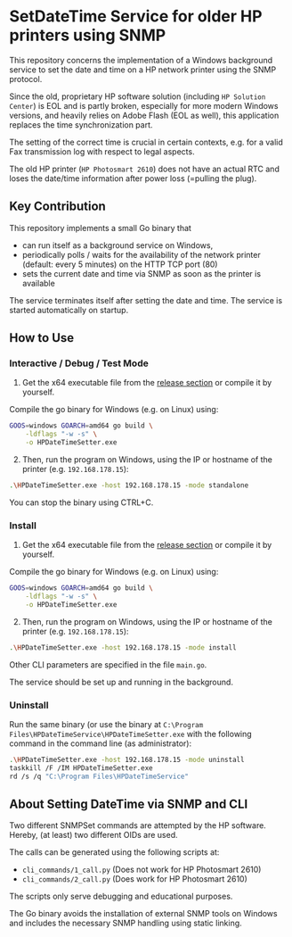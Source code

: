 # SetDateTime Service for older HP printers using SNMP
This repository concerns the implementation of a Windows background service to set the date and time on a HP network printer using the SNMP protocol.

Since the old, proprietary HP software solution (including `HP Solution Center`) is EOL and is partly broken, especially for more modern Windows versions, and heavily relies on Adobe Flash (EOL as well), this application replaces the time synchronization part.

The setting of the correct time is crucial in certain contexts, e.g. for a valid Fax transmission log with respect to legal aspects.

The old HP printer (`HP Photosmart 2610`) does not have an actual RTC and loses the date/time information after power loss (=pulling the plug).

## Key Contribution
This repository implements a small Go binary that 
- can run itself as a background service on Windows,
- periodically polls / waits for the availability of the network printer (default: every 5 minutes) on the HTTP TCP port (80)
- sets the current date and time via SNMP as soon as the printer is available

The service terminates itself after setting the date and time.
The service is started automatically on startup.

## How to Use
### Interactive / Debug / Test Mode
1. Get the x64 executable file from the [release section](https://github.com/j-frei/HPDateTimeSetter/releases/latest) or compile it by yourself.

Compile the go binary for Windows (e.g. on Linux) using:
```bash
GOOS=windows GOARCH=amd64 go build \
    -ldflags "-w -s" \
    -o HPDateTimeSetter.exe
```

2. Then, run the program on Windows, using the IP or hostname of the printer (e.g. `192.168.178.15`):
```bash
.\HPDateTimeSetter.exe -host 192.168.178.15 -mode standalone
```
You can stop the binary using CTRL+C.

### Install
1. Get the x64 executable file from the [release section](https://github.com/j-frei/HPDateTimeSetter/releases/latest) or compile it by yourself.

Compile the go binary for Windows (e.g. on Linux) using:
```bash
GOOS=windows GOARCH=amd64 go build \
    -ldflags "-w -s" \
    -o HPDateTimeSetter.exe
```

2. Then, run the program on Windows, using the IP or hostname of the printer (e.g. `192.168.178.15`):
```bash
.\HPDateTimeSetter.exe -host 192.168.178.15 -mode install
```
Other CLI parameters are specified in the file `main.go`.

The service should be set up and running in the background.

### Uninstall
Run the same binary (or use the binary at `C:\Program Files\HPDateTimeService\HPDateTimeSetter.exe` with the following command in the command line (as administrator):
```bash
.\HPDateTimeSetter.exe -host 192.168.178.15 -mode uninstall
taskkill /F /IM HPDateTimeSetter.exe
rd /s /q "C:\Program Files\HPDateTimeService"
```

## About Setting DateTime via SNMP and CLI
Two different SNMPSet commands are attempted by the HP software.
Hereby, (at least) two different OIDs are used.

The calls can be generated using the following scripts at:
- `cli_commands/1_call.py` (Does not work for HP Photosmart 2610)
- `cli_commands/2_call.py` (Does work for HP Photosmart 2610)

The scripts only serve debugging and educational purposes.

The Go binary avoids the installation of external SNMP tools on Windows and includes the necessary SNMP handling using static linking.